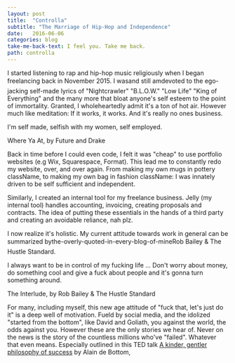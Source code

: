 ```yaml
---
layout: post
title:  "Controlla"
subtitle: "The Marriage of Hip-Hop and Independence"
date:   2016-06-06
categories: blog
take-me-back-text: I feel you. Take me back.
path: controlla
---
```


I started listening to rap and hip-hop music religiously when I began freelancing back in November 2015. I was&#151;and still am&#151;devoted to the ego-jacking self-made lyrics of "Nightcrawler" "B.L.O.W." "Low Life" "King of Everything" and the many more that bloat anyone's self esteem to the point of immortality. Granted, I wholeheartedly admit it's a ton of hot air. However much like meditation: If it works, it works. And it's really no ones business.

<div className="quote big">
  <p>I'm self made, selfish with my women, self employed.</p>
  <span className="source">
    Where Ya At, by Future and Drake
  </span>
</div>

Back in time before I could even code, I felt it was "cheap" to use portfolio websites (e.g Wix, Squarespace, Format). This lead me to constantly redo my website, over, and over again. From making my own mugs in pottery className, to making my own bag in fashion className: I was innately driven to be self sufficient and independent.

Similarly, I created an internal tool for my freelance business. Jelly (my internal tool) handles accounting, invoicing, creating proposals and contracts. The idea of putting these essentials in the hands of a third party and creating an avoidable reliance, nah plz.

I now realize it's holistic. My current attitude towards work in general can be summarized by&#151;the-overly-quoted-in-every-blog-of-mine&#151;Rob Bailey & The Hustle Standard.

<div className="quote big">
  <p>I always want to be in control of my fucking life ... Don't worry about money, do something cool and give a fuck about people and it's gonna turn something around.</p>
  <span className="source">
    The Interlude, by Rob Bailey & The Hustle Standard
  </span>
</div>

For many, including myself, this new age attitude of "fuck that, let's just do it" is a deep well of motivation. Fueld by social media, and the idolized "started from the bottom", like David and Goliath, you against the world, the odds against you. However these are the only stories we hear of. Never on the news is the story of the countless millions who've "failed". Whatever that even means. Especially outlined in this TED talk <a href="https://www.ted.com/talks/alain_de_botton_a_kinder_gentler_philosophy_of_success?language=en" target="_blank">A kinder, gentler philosophy of success</a> by Alain de Bottom,
